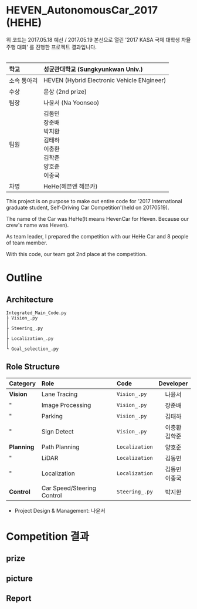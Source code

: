 # HEVEN_AutonomousCar_2017 (HEHE)
위 코드는 2017.05.18 예선 / 2017.05.19 본선으로 열린 '2017 KASA 국제 대학생 자율주행 대회' 를 진행한 프로젝트 결과입니다. <br><br>

|학교|성균관대학교 (Sungkyunkwan Univ.)| 
|:--------|:--------|
|소속 동아리|HEVEN (Hybrid Electronic Vehicle ENgineer)| 
|수상|은상 (2nd prize)| 
|팀장|나윤서 (Na Yoonseo)| 
|팀원|김동민 <br>장준배 <br>박지환 <br>김태하 <br>이충환 <br>김학준 <br>양호준 <br>이종국| 
|차명|HeHe(헤븐엔 헤븐카)| 

This project is on purpose to make out entire code for '2017 International graduate student, Self-Driving Car Competition'(held on 20170519). 

The name of the Car was HeHe(It means HevenCar for Heven. Because our crew's name was Heven).

As team leader, I prepared the competition with our HeHe Car and 8 people of team member. 

With this code, our team got 2nd place at the competition.

# Outline
## Architecture
```
Integrated_Main_Code.py
├ Vision_.py
│ 
├ Steering_.py
│ 
├ Localization_.py
│ 
└ Goal_selection_.py
```

## Role Structure
|Category|Role|Code|Developer|
|:--------|:--------|:--------|:-----------:|
|**Vision**|Lane Tracing|```Vision_.py```|나윤서|
|"|Image Processing|```Vision_.py```|장준배|
|"|Parking|```Vision_.py```|김태하|
|"|Sign Detect|```Vision_.py```|이충환<br>김학준|
|**Planning**|Path Planning|```Localization```|양호준|
|"|LiDAR|```Localization```|김동민|
|"|Localization|```Localization```|김동민<br>이종국|
|**Control**|Car Speed/Steering Control|```Steering_.py```|박지환|
* Project Design & Management: 나윤서


# Competition 결과
## prize
## picture
## Report
